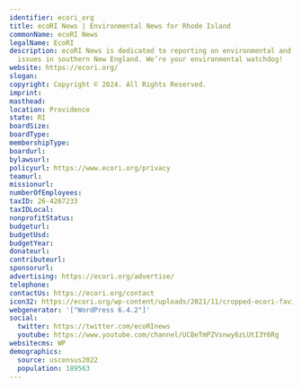 ```yaml
---
identifier: ecori_org
title: ecoRI News | Environmental News for Rhode Island
commonName: ecoRI News
legalName: EcoRI
description: ecoRI News is dedicated to reporting on environmental and social justice
  issues in southern New England. We’re your environmental watchdog!
website: https://ecori.org/
slogan:
copyright: Copyright © 2024. All Rights Reserved.
imprint:
masthead:
location: Providence
state: RI
boardSize:
boardType:
membershipType:
boardurl:
bylawsurl:
policyurl: https://www.ecori.org/privacy
teamurl:
missionurl:
numberOfEmployees:
taxID: 26-4267233
taxIDLocal:
nonprofitStatus:
budgeturl:
budgetUsd:
budgetYear:
donateurl:
contributeurl:
sponsorurl:
advertising: https://ecori.org/advertise/
telephone:
contactUs: https://ecori.org/contact
icon32: https://ecori.org/wp-content/uploads/2021/11/cropped-ecori-favicon@192x192-32x32.png
webgenerator: '["WordPress 6.4.2"]'
social:
  twitter: https://twitter.com/ecoRInews
  youtube: https://www.youtube.com/channel/UCBeTmPZVsnwy6zLUtI3Y6Rg
websitecms: WP
demographics:
  source: uscensus2022
  population: 189563
---
```

